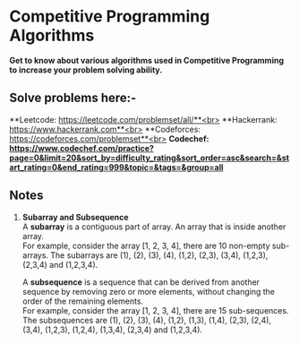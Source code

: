 # Competitive Programming Algorithms
**Get to know about various algorithms used in Competitive Programming to increase your problem solving ability.**

## Solve problems here:-
**Leetcode: https://leetcode.com/problemset/all/**<br>
**Hackerrank: https://www.hackerrank.com**<br>
**Codeforces: https://codeforces.com/problemset**<br>
**Codechef: https://www.codechef.com/practice?page=0&limit=20&sort_by=difficulty_rating&sort_order=asc&search=&start_rating=0&end_rating=999&topic=&tags=&group=all**

## Notes
1) **Subarray and Subsequence**\
   A **subarray** is a contiguous part of array. An array that is inside another array.\
   For example, consider the array [1, 2, 3, 4], there are 10 non-empty sub-arrays. The subarrays are (1), (2), (3), (4), (1,2), (2,3), (3,4), (1,2,3), (2,3,4) and (1,2,3,4). 

   A **subsequence** is a sequence that can be derived from another sequence by removing zero or more elements, without changing the order of the remaining elements.\
   For example, consider the array [1, 2, 3, 4], there are 15 sub-sequences. The subsequences are (1), (2), (3), (4), (1,2), (1,3), (1,4), (2,3), (2,4), (3,4), (1,2,3), (1,2,4), (1,3,4), (2,3,4) and (1,2,3,4).
